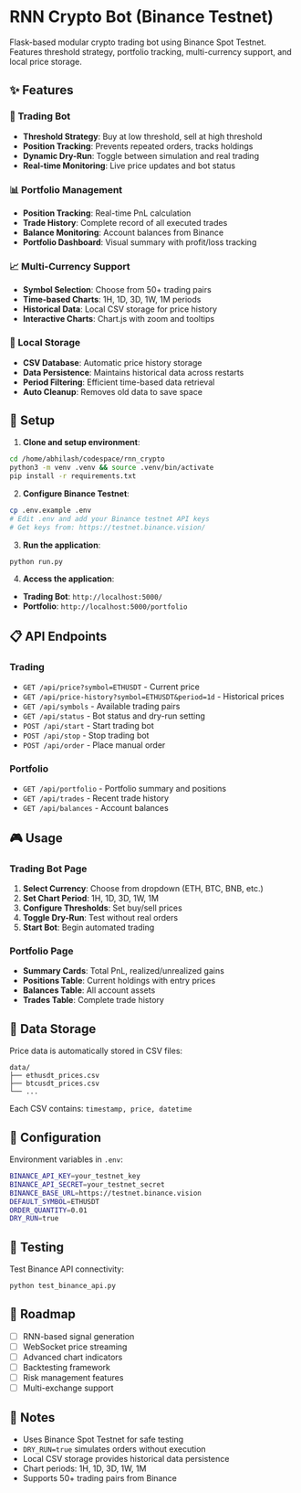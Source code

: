 # RNN Crypto Bot (Binance Testnet)

Flask-based modular crypto trading bot using Binance Spot Testnet. Features threshold strategy, portfolio tracking, multi-currency support, and local price storage.

## ✨ Features

### 🎯 Trading Bot
- **Threshold Strategy**: Buy at low threshold, sell at high threshold
- **Position Tracking**: Prevents repeated orders, tracks holdings
- **Dynamic Dry-Run**: Toggle between simulation and real trading
- **Real-time Monitoring**: Live price updates and bot status

### 📊 Portfolio Management
- **Position Tracking**: Real-time PnL calculation
- **Trade History**: Complete record of all executed trades
- **Balance Monitoring**: Account balances from Binance
- **Portfolio Dashboard**: Visual summary with profit/loss tracking

### 📈 Multi-Currency Support
- **Symbol Selection**: Choose from 50+ trading pairs
- **Time-based Charts**: 1H, 1D, 3D, 1W, 1M periods
- **Historical Data**: Local CSV storage for price history
- **Interactive Charts**: Chart.js with zoom and tooltips

### 💾 Local Storage
- **CSV Database**: Automatic price history storage
- **Data Persistence**: Maintains historical data across restarts
- **Period Filtering**: Efficient time-based data retrieval
- **Auto Cleanup**: Removes old data to save space

## 🚀 Setup

1. **Clone and setup environment**:
```bash
cd /home/abhilash/codespace/rnn_crypto
python3 -m venv .venv && source .venv/bin/activate
pip install -r requirements.txt
```

2. **Configure Binance Testnet**:
```bash
cp .env.example .env
# Edit .env and add your Binance testnet API keys
# Get keys from: https://testnet.binance.vision/
```

3. **Run the application**:
```bash
python run.py
```

4. **Access the application**:
- **Trading Bot**: `http://localhost:5000/`
- **Portfolio**: `http://localhost:5000/portfolio`

## 📋 API Endpoints

### Trading
- `GET /api/price?symbol=ETHUSDT` - Current price
- `GET /api/price-history?symbol=ETHUSDT&period=1d` - Historical prices
- `GET /api/symbols` - Available trading pairs
- `GET /api/status` - Bot status and dry-run setting
- `POST /api/start` - Start trading bot
- `POST /api/stop` - Stop trading bot
- `POST /api/order` - Place manual order

### Portfolio
- `GET /api/portfolio` - Portfolio summary and positions
- `GET /api/trades` - Recent trade history
- `GET /api/balances` - Account balances

## 🎮 Usage

### Trading Bot Page
1. **Select Currency**: Choose from dropdown (ETH, BTC, BNB, etc.)
2. **Set Chart Period**: 1H, 1D, 3D, 1W, 1M
3. **Configure Thresholds**: Set buy/sell prices
4. **Toggle Dry-Run**: Test without real orders
5. **Start Bot**: Begin automated trading

### Portfolio Page
- **Summary Cards**: Total PnL, realized/unrealized gains
- **Positions Table**: Current holdings with entry prices
- **Balances Table**: All account assets
- **Trades Table**: Complete trade history

## 📁 Data Storage

Price data is automatically stored in CSV files:
```
data/
├── ethusdt_prices.csv
├── btcusdt_prices.csv
└── ...
```

Each CSV contains: `timestamp, price, datetime`

## 🔧 Configuration

Environment variables in `.env`:
```bash
BINANCE_API_KEY=your_testnet_key
BINANCE_API_SECRET=your_testnet_secret
BINANCE_BASE_URL=https://testnet.binance.vision
DEFAULT_SYMBOL=ETHUSDT
ORDER_QUANTITY=0.01
DRY_RUN=true
```

## 🧪 Testing

Test Binance API connectivity:
```bash
python test_binance_api.py
```

## 🔮 Roadmap
- [ ] RNN-based signal generation
- [ ] WebSocket price streaming
- [ ] Advanced chart indicators
- [ ] Backtesting framework
- [ ] Risk management features
- [ ] Multi-exchange support

## 📝 Notes
- Uses Binance Spot Testnet for safe testing
- `DRY_RUN=true` simulates orders without execution
- Local CSV storage provides historical data persistence
- Chart periods: 1H, 1D, 3D, 1W, 1M
- Supports 50+ trading pairs from Binance
